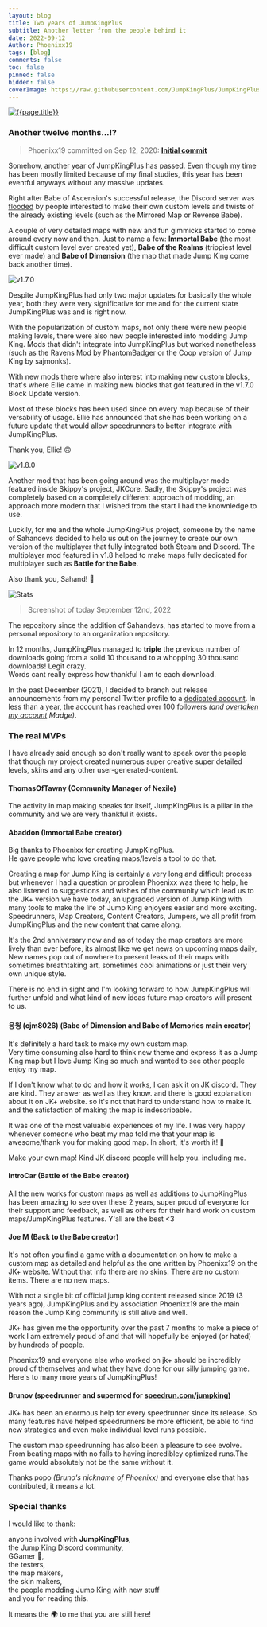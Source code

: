 ```yaml
---
layout: blog
title: Two years of JumpKingPlus
subtitle: Another letter from the people behind it
date: 2022-09-12
Author: Phoenixx19
tags: [blog]
comments: false
toc: false
pinned: false
hidden: false
coverImage: https://raw.githubusercontent.com/JumpKingPlus/JumpKingPlus.github.io/www/images/blog2-0.png
---
```


<!-- more -->

<a href="https://github.com/JumpKingPlus/JumpKingPlus/commit/64f832918929292cf5f43f931545e332bb005d44">
    <img class="thumbnail" src="{{page.coverImage}}" alt="{{page.title}}" title="{{page.title}}" />
</a>

<br>

### Another twelve months...!?

> Phoenixx19 committed on Sep 12, 2020: **[Initial commit](https://github.com/JumpKingPlus/JumpKingPlus/commit/64f832918929292cf5f43f931545e332bb005d44)** 

Somehow, another year of JumpKingPlus has passed. Even though my time has been mostly limited because of my final studies, this year has been eventful anyways without any massive updates.

Right after Babe of Ascension's successful release, the Discord server was <u>flooded</u> by people interested to make their own custom levels and twists of the already existing levels (such as the Mirrored Map or Reverse Babe).

A couple of very detailed maps with new and fun gimmicks started to come around every now and then. Just to name a few: **Immortal Babe** (the most difficult custom level ever created yet), **Babe of the Realms** (trippiest level ever made) and **Babe of Dimension** (the map that made Jump King come back another time).

![v1.7.0](https://raw.githubusercontent.com/JumpKingPlus/JumpKingPlus.github.io/www/images/Banner170.png)

Despite JumpKingPlus had only two major updates for basically the whole year, both they were very significative for me and for the current state JumpKingPlus was and is right now.

With the popularization of custom maps, not only there were new people making levels, there were also new people interested into modding Jump King. Mods that didn't integrate into JumpKingPlus but worked nonetheless (such as the Ravens Mod by PhantomBadger or the Coop version of Jump King by sajmonks).

With new mods there where also interest into making new custom blocks, that's where Ellie came in making new blocks that got featured in the v1.7.0 Block Update version.

Most of these blocks has been used since on every map because of their versability of usage. Ellie has announced that she has been working on a future update that would allow speedrunners to better integrate with JumpKingPlus.

Thank you, Ellie! 🙃

![v1.8.0](https://raw.githubusercontent.com/JumpKingPlus/JumpKingPlus.github.io/www/images/Banner180.png)

Another mod that has been going around was the multiplayer mode featured inside Skippy's project, JKCore. Sadly, the Skippy's project was completely based on a completely different approach of modding, an approach more modern that I wished from the start I had the knownledge to use.

Luckily, for me and the whole JumpKingPlus project, someone by the name of Sahandevs decided to help us out on the journey to create our own version of the multiplayer that fully integrated both Steam and Discord. The multiplayer mod featured in v1.8 helped to make maps fully dedicated for multiplayer such as **Battle for the Babe**.

Also thank you, Sahand! 🙂

![Stats](https://raw.githubusercontent.com/JumpKingPlus/JumpKingPlus.github.io/www/images/blog2-1.png)

> Screenshot of today September 12nd, 2022

The repository since the addition of Sahandevs, has started to move from a personal repository to an organization repository.

In 12 months, JumpKingPlus managed to **triple** the previous number of downloads going from a solid 10 thousand to a whopping 30 thousand downloads! Legit crazy.<br>Words cant really express how thankful I am to each download.

In the past December (2021), I decided to branch out release announcements from my personal Twitter profile to a [dedicated account](twitter.com/jumpkingplus). In less than a year, the account has reached over 100 followers *(and [overtaken my account](https://twitter.com/phxx19/status/1566483411979608066) Madge)*.

### The real MVPs

I have already said enough so don't really want to speak over the people that though my project created numerous super creative super detailed levels, skins and any other user-generated-content.

#### ThomasOfTawny (Community Manager of Nexile)

The activity in map making speaks for itself, JumpKingPlus is a pillar in the community and we are very thankful it exists.


#### Abaddon (Immortal Babe creator)

Big thanks to Phoenixx for creating JumpKingPlus.
<br>He gave people who love creating maps/levels a tool to do that. 

Creating a map for Jump King is certainly a very long and difficult process but whenever I had a question or problem Phoenixx was there to help, he also listened to suggestions and wishes of the community which lead us to the JK+ version we have today, an upgraded version of Jump King with many tools to make the life of Jump King enjoyers easier and more exciting. Speedrunners, Map Creators, Content Creators, Jumpers, we all profit from JumpKingPlus and the new content that came along.

It's the 2nd anniversary now and as of today the map creators are more lively than ever before, its almost like we get news on upcoming maps daily,
New names pop out of nowhere to present leaks of their maps with sometimes breathtaking art, sometimes cool animations or just their very own unique style.

There is no end in sight and I'm looking forward to how JumpKingPlus will further unfold and what kind of new ideas future map creators will present to us.

#### 응웡 (cjm8026) (Babe of Dimension and Babe of Memories main creator)

It's definitely a hard task to make my own custom map.<br>Very time consuming also hard to think new theme and express it as a Jump King map but I love Jump King so much and wanted to see other people enjoy my map.

If I don't know what to do and how it works, I can ask it on JK discord. They are kind. They answer as well as they know.
and there is good explanation about it on JK+ website.
so it's not that hard to understand how to make it.
and the satisfaction of making the map is indescribable.

It was one of the most valuable experiences of my life.
I was very happy whenever someone who beat my map told me that your map is awesome/thank you for making good map.
In short, it's worth it! 🙂

Make your own map! Kind JK discord people will help you. including me.

#### IntroCar (Battle of the Babe creator)

All the new works for custom maps as well as additions to JumpKingPlus has been amazing to see over these 2 years, super proud of everyone for their support and feedback, as well as others for their hard work on custom maps/JumpKingPlus features. Y'all are the best <3

#### Joe M (Back to the Babe creator)

It's not often you find a game with a documentation on how to make a custom map as detailed and helpful as the one written by Phoenixx19 on the JK+ website. Without that info there are no skins. There are no custom items. There are no new maps. 

With not a single bit of official jump king content released since 2019 (3 years ago), JumpKingPlus and by association Phoenixx19 are the main reason the Jump King community is still alive and well.

JK+ has given me the opportunity over the past 7 months to make a piece of work I am extremely proud of and that will hopefully be enjoyed (or hated) by hundreds of people.

Phoenixx19 and everyone else who worked on jk+ should be incredibly proud of themselves and what they have done for our silly jumping game. Here's to many more years of JumpKingPlus!

#### Brunov (speedrunner and supermod for [speedrun.com/jumpking](speedrun.com/jumpking))

JK+ has been an enormous help for every speedrunner since its release. So many features have helped speedrunners be more efficient, be able to find new strategies and even make individual level runs possible.

The custom map speedrunning has also been a pleasure to see evolve. From beating maps with no falls to having incredibley optimized runs.The game would absolutely not be the same without it.

Thanks popo *(Bruno's nickname of Phoenixx)* and everyone else that has contributed, it means a lot. 



### Special thanks

I would like to thank: 

anyone involved with **JumpKingPlus**, <br>the Jump King Discord community, <br>GGamer 🚎, <br>the testers, <br>the map makers, <br>the skin makers, <br>the people modding Jump King with new stuff <br>and you for reading this. 

It means the 🌍 to me that you are still here!
